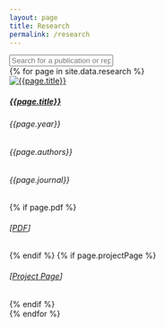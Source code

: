 ```yaml
---
layout: page
title: Research
permalink: /research
---
```


<div class="search-div">
  <input class="form-control form-control-md" type="text" id="searchInput" onkeyup="searchProjects()" placeholder="Search for a publication or report">
</div>

<div class="research">
  {% for page in site.data.research %}
    <div class="research-item row">
      <div class="img-div-research col">
          <a href="{{ page.projectPage }}" target="_blank">
            <img src="assets/{{ page.image }}" class="img-fluid" alt="{{page.title}}">
          </a>
      </div>
      <div class="content-div-research col">
          <div class="title-year">
            <div class="research-title-div">
              <a href="{{ page.projectPage }}" target="_blank">
                <h5 class="card-title research-title"> {{page.title}}</h5>
              </a>
            </div>
            <div class="research-year-div">
              <h6 class="research-year">{{page.year}}</h6>
            </div>
          </div>
          <h6 class="research-authors">{{page.authors}}</h6>
          <h6 class="research-journal">{{page.journal}}</h6>
          <div class="research-resources">
            {% if page.pdf %}
              <h6>[<a href="{{page.pdf}}">PDF</a>]</h6>
            {% endif %}
            {% if page.projectPage %}
              <h6>[<a href="{{page.projectPage}}">Project Page</a>]</h6>
            {% endif %}
          </div>
      </div>
    </div>
  {% endfor %}
</div>

